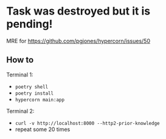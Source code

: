 # Task was destroyed but it is pending!

MRE for https://github.com/pgjones/hypercorn/issues/50

## How to

Terminal 1:
* `poetry shell`
* `poetry install`
* `hypercorn main:app`

Terminal 2:
* `curl -v http://localhost:8000 --http2-prior-knowledge`
* repeat some 20 times
